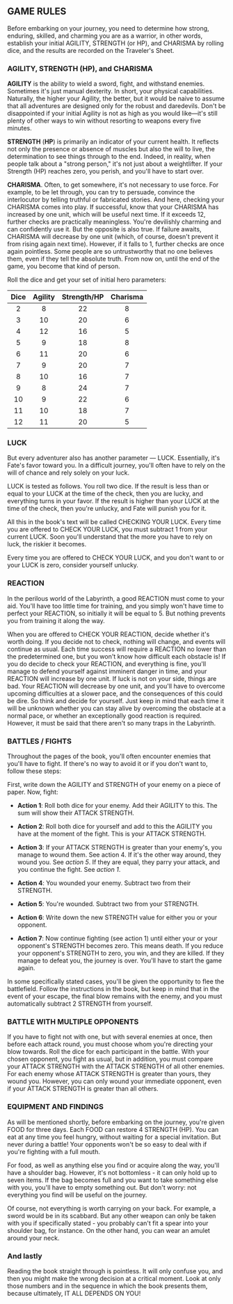 ## GAME RULES

Before embarking on your journey, you need to determine how strong, enduring, 
skilled, and charming you are as a warrior, in other words, establish your 
initial AGILITY, STRENGTH (or HP), and CHARISMA by rolling dice, and the results 
are  recorded on the Traveler's Sheet.


### AGILITY, STRENGTH (HP), and CHARISMA

**AGILITY** is the ability to wield a sword, fight, and withstand enemies. 
Sometimes it's just manual dexterity. In short, your physical capabilities. 
Naturally, the higher your Agility, the better, but it would be naive to assume 
that all adventures are designed only for the robust and daredevils. Don't be 
disappointed if your initial Agility is not as high as you would like—it's still 
plenty of other ways to win without resorting to weapons every five minutes.

**STRENGTH** (**HP**) is primarily an indicator of your current health. It 
reflects not only the presence or absence of muscles but also the will to live, 
the determination to see things through to the end. Indeed, in reality, when 
people talk about a "strong person," it's not just about a weightlifter. If your 
Strength (HP) reaches zero, you perish, and you'll have to start over.

**CHARISMA**. Often, to get somewhere, it's not necessary to use force. For 
example, to be let through, you can try to persuade, convince the interlocutor 
by telling truthful or fabricated stories. And here, checking your CHARISMA 
comes into play. If successful, know that your CHARISMA has increased by one 
unit, which will be useful next time. If it exceeds 12, further checks are 
practically meaningless. You're devilishly charming and can confidently use it. 
But the opposite is also true. If failure awaits, CHARISMA will decrease by one 
unit (which, of course, doesn't prevent it from rising again next time). 
However, if it falls to 1, further checks are once again pointless. Some people 
are so untrustworthy that no one believes them, even if they tell the absolute 
truth. From now on, until the end of the game, you become that kind of person.

Roll the dice and get your set of initial hero parameters:

| Dice  | Agility | Strength/HP | Charisma |
|:-----:|:-------:|:-----------:|:--------:|
|   2   |    8    |     22      |    8     |
|   3   |   10    |     20      |    6     |
|   4   |   12    |     16      |    5     |
|   5   |    9    |     18      |    8     |
|   6   |   11    |     20      |    6     |
|   7   |    9    |     20      |    7     |
|   8   |   10    |     16      |    7     |
|   9   |    8    |     24      |    7     |
|  10   |    9    |     22      |    6     |
|  11   |   10    |     18      |    7     |
|  12   |   11    |     20      |    5     |


### LUCK

But every adventurer also has another parameter — LUCK. Essentially, it's Fate's 
favor toward you. In a difficult journey, you'll often have to rely on the will 
of chance and rely solely on your luck.

LUCK is tested as follows. You roll two dice. If the result is less than or 
equal to your LUCK at the time of the check, then you are lucky, and everything 
turns in your favor. If the result is higher than your LUCK at the time of the 
check, then you're unlucky, and Fate will punish you for it.

All this in the book's text will be called CHECKING YOUR LUCK. Every time you 
are offered to CHECK YOUR LUCK, you must subtract 1 from your current LUCK. Soon 
you'll understand that the more you have to rely on luck, the riskier it 
becomes.

Every time you are offered to CHECK YOUR LUCK, and you don't want to or your 
LUCK is zero, consider yourself unlucky.


### REACTION

In the perilous world of the Labyrinth, a good REACTION must come to your aid. 
You'll have too little time for training, and you simply won't have time to 
perfect your REACTION, so initially it will be equal to 5. But nothing prevents 
you from training it along the way.

When you are offered to CHECK YOUR REACTION, decide whether it's worth doing. 
If you decide not to check, nothing will change, and events will continue as 
usual. Each time success will require a REACTION no lower than the predetermined 
one, but you won't know how difficult each obstacle is! If you do decide to 
check your REACTION, and everything is fine, you'll manage to defend yourself 
against imminent danger in time, and your REACTION will increase by one unit. 
If luck is not on your side, things are bad. Your REACTION will decrease by one 
unit, and you'll have to overcome upcoming difficulties at a slower pace, and 
the consequences of this could be dire. So think and decide for yourself. Just 
keep in mind that each time it will be unknown whether you can stay alive by 
overcoming the obstacle at a normal pace, or whether an exceptionally good 
reaction is required. However, it must be said that there aren't so many traps 
in the Labyrinth.


### BATTLES / FIGHTS

Throughout the pages of the book, you'll often encounter enemies that you'll 
have to fight. If there's no way to avoid it or if you don't want to, follow 
these steps:

First, write down the AGILITY and STRENGTH of your enemy on a piece of paper. 
Now, fight:

- **Action 1**: Roll both dice for your enemy. Add their AGILITY to this. 
    The sum will show their ATTACK STRENGTH.

- **Action 2**: Roll both dice for yourself and add to this the AGILITY you 
    have at the moment of the fight. This is your ATTACK STRENGTH.

- **Action 3**: If your ATTACK STRENGTH is greater than your enemy's, you manage 
    to wound them. See action 4. If it's the other way around, they wound you. 
    See *action 5*. If they are equal, they parry your attack, and you continue 
    the fight. See *action 1*.

- **Action 4**: You wounded your enemy. Subtract two from their STRENGTH.

- **Action 5**: You're wounded. Subtract two from your STRENGTH.

- **Action 6**: Write down the new STRENGTH value for either you or your 
    opponent.

- **Action 7**: Now continue fighting (see action 1) until either your or your 
    opponent's STRENGTH becomes zero. This means death. If you reduce your 
    opponent's STRENGTH to zero, you win, and they are killed. If they manage 
    to defeat you, the journey is over. You'll have to start the game again.

In some specifically stated cases, you'll be given the opportunity to flee the 
battlefield. Follow the instructions in the book, but keep in mind that in the 
event of your escape, the final blow remains with the enemy, and you must 
automatically subtract 2 STRENGTH from yourself.


### BATTLE WITH MULTIPLE OPPONENTS

If you have to fight not with one, but with several enemies at once, then before 
each attack round, you must choose whom you're directing your blow towards. Roll 
the dice for each participant in the battle. With your chosen opponent, you 
fight as usual, but in addition, you must compare your ATTACK STRENGTH with the 
ATTACK STRENGTH of all other enemies. For each enemy whose ATTACK STRENGTH is 
greater than yours, they wound you. However, you can only wound your immediate 
opponent, even if your ATTACK STRENGTH is greater than all others.

### EQUIPMENT AND FINDINGS

As will be mentioned shortly, before embarking on the journey, you're given FOOD 
for three days. Each FOOD can restore 4 STRENGTH (HP). You can eat at any time 
you feel hungry, without waiting for a special invitation. But never during a 
battle! Your opponents won't be so easy to deal with if you're fighting with a 
full mouth.

For food, as well as anything else you find or acquire along the way, you'll 
have a shoulder bag. However, it's not bottomless - it can only hold up to seven 
items. If the bag becomes full and you want to take something else with you, 
you'll have to empty something out. But don't worry: not everything you find 
will be useful on the journey.

Of course, not everything is worth carrying on your back. For example, a sword 
would be in its scabbard. But any other weapon can only be taken with you if 
specifically stated - you probably can't fit a spear into your shoulder bag, for 
instance. On the other hand, you can wear an amulet around your neck.

### And lastly 
Reading the book straight through is pointless. It will only confuse you, and 
then you might make the wrong decision at a critical moment. Look at only those 
numbers and in the sequence in which the book presents them, because ultimately, 
IT ALL DEPENDS ON YOU!